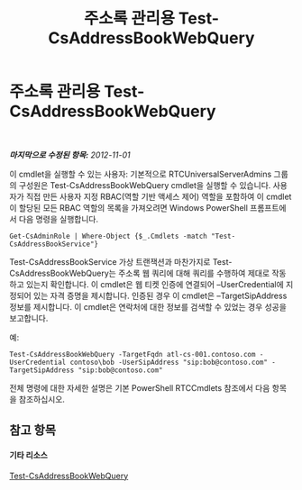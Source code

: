 ﻿---
title: 주소록 관리용 Test-CsAddressBookWebQuery
TOCTitle: 주소록 관리용 Test-CsAddressBookWebQuery
ms:assetid: 977a9c1f-5f4e-4539-9a26-8748b61a57d8
ms:mtpsurl: https://technet.microsoft.com/ko-kr/library/Gg429716(v=OCS.15)
ms:contentKeyID: 49304459
ms.date: 08/10/2015
mtps_version: v=OCS.15
ms.translationtype: HT
---

# 주소록 관리용 Test-CsAddressBookWebQuery

 

_**마지막으로 수정된 항목:** 2012-11-01_

이 cmdlet을 실행할 수 있는 사용자: 기본적으로 RTCUniversalServerAdmins 그룹의 구성원은 Test-CsAddressBookWebQuery cmdlet을 실행할 수 있습니다. 사용자가 직접 만든 사용자 지정 RBAC(역할 기반 액세스 제어) 역할을 포함하여 이 cmdlet이 할당된 모든 RBAC 역할의 목록을 가져오려면 Windows PowerShell 프롬프트에서 다음 명령을 실행합니다.

    Get-CsAdminRole | Where-Object {$_.Cmdlets -match "Test-CsAddressBookService"}

Test-CsAddressBookService 가상 트랜잭션과 마찬가지로 Test-CsAddressBookWebQuery는 주소록 웹 쿼리에 대해 쿼리를 수행하여 제대로 작동하고 있는지 확인합니다. 이 cmdlet은 웹 티켓 인증에 연결되어 –UserCredential에 지정되어 있는 자격 증명을 제시합니다. 인증된 경우 이 cmdlet은 –TargetSipAddress 정보를 제시합니다. 이 cmdlet은 연락처에 대한 정보를 검색할 수 있었는 경우 성공을 보고합니다.

예:

    Test-CsAddressBookWebQuery -TargetFqdn atl-cs-001.contoso.com -UserCredential contoso\bob -UserSipAddress "sip:bob@contoso.com" -TargetSipAddress "sip:bob@contoso.com"

전체 명령에 대한 자세한 설명은 기본 PowerShell RTCCmdlets 참조에서 다음 항목을 참조하십시오.

## 참고 항목

#### 기타 리소스

[Test-CsAddressBookWebQuery](test-csaddressbookwebquery.md)

